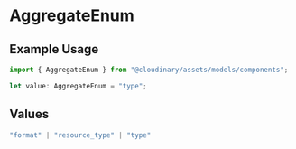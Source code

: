 # AggregateEnum

## Example Usage

```typescript
import { AggregateEnum } from "@cloudinary/assets/models/components";

let value: AggregateEnum = "type";
```

## Values

```typescript
"format" | "resource_type" | "type"
```